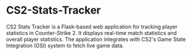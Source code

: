 # CS2-Stats-Tracker
CS2 Stats Tracker is a Flask-based web application for tracking player statistics in Counter-Strike 2. It displays real-time match statistics and overall player statistics. The application integrates with CS2's Game State Integration (GSI) system to fetch live game data.
